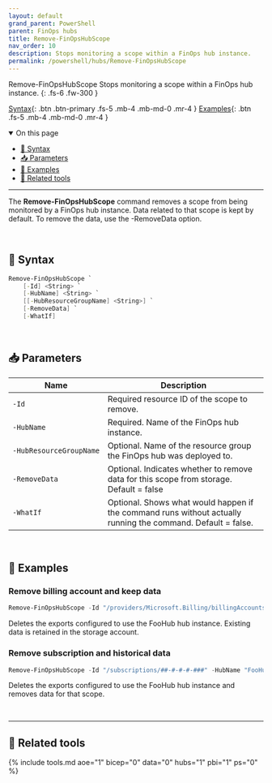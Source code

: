 ```yaml
---
layout: default
grand_parent: PowerShell
parent: FinOps hubs
title: Remove-FinOpsHubScope
nav_order: 10
description: Stops monitoring a scope within a FinOps hub instance.
permalink: /powershell/hubs/Remove-FinOpsHubScope
---
```


<span class="fs-9 d-block mb-4">Remove-FinOpsHubScope</span>
Stops monitoring a scope within a FinOps hub instance.
{: .fs-6 .fw-300 }

[Syntax](#-syntax){: .btn .btn-primary .fs-5 .mb-4 .mb-md-0 .mr-4 }
[Examples](#-examples){: .btn .fs-5 .mb-4 .mb-md-0 .mr-4 }

<details open markdown="1">
   <summary class="fs-2 text-uppercase">On this page</summary>

- [🧮 Syntax](#-syntax)
- [📥 Parameters](#-parameters)
- [🌟 Examples](#-examples)
- [🧰 Related tools](#-related-tools)

</details>

---

The **Remove-FinOpsHubScope** command removes a scope from being monitored by a FinOps hub instance. Data related to that scope is kept by default. To remove the data, use the -RemoveData option.

<br>

## 🧮 Syntax

```powershell
Remove-FinOpsHubScope `
    [‑Id] <String> `
    [‑HubName] <String> `
    [[‑HubResourceGroupName] <String>] `
    [‑RemoveData] `
    [‑WhatIf]
```

<br>

## 📥 Parameters

| Name | Description |
| ---- | ----------- |
| `‑Id` | Required resource ID of the scope to remove. |
| `‑HubName` | Required. Name of the FinOps hub instance. |
| `‑HubResourceGroupName` | Optional. Name of the resource group the FinOps hub was deployed to. |
| `‑RemoveData` | Optional. Indicates whether to remove data for this scope from storage. Default = false |
| `‑WhatIf` | Optional. Shows what would happen if the command runs without actually running the command. Default = false. |

<br>

## 🌟 Examples

### Remove billing account and keep data

```powershell
Remove-FinOpsHubScope -Id "/providers/Microsoft.Billing/billingAccounts/123" -HubName "FooHub"
```

Deletes the exports configured to use the FooHub hub instance. Existing data is retained in the storage account.

### Remove subscription and historical data

```powershell
Remove-FinOpsHubScope -Id "/subscriptions/##-#-#-#-###" -HubName "FooHub" -RemoveData
```

Deletes the exports configured to use the FooHub hub instance and removes data for that scope.

<br>

---

## 🧰 Related tools

{% include tools.md aoe="1" bicep="0" data="0" hubs="1" pbi="1" ps="0" %}

<br>

